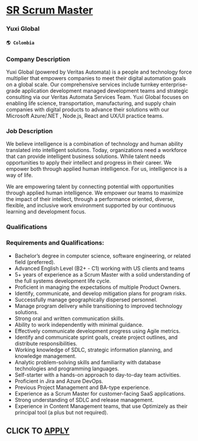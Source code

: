 # [SR Scrum Master](https://www.remotewlb.com/apply/sr-scrum-master)  
### Yuxi Global  
#### `🌎 Colombia`  

### Company Description

Yuxi Global (powered by Veritas Automata) is a people and technology force multiplier that empowers companies to meet their digital automation goals on a global scale. Our comprehensive services include turnkey enterprise-grade application development managed development teams and strategic consulting via our Veritas Automata Services Team. Yuxi Global focuses on enabling life science, transportation, manufacturing, and supply chain companies with digital products to advance their solutions with our Microsoft Azure/.NET , Node.js, React and UX/UI practice teams.

### Job Description

We believe intelligence is a combination of technology and human ability translated into intelligent solutions. Today, organizations need a workforce that can provide intelligent business solutions. While talent needs opportunities to apply their intellect and progress in their career. We empower both through applied human intelligence. For us, intelligence is a way of life.

We are empowering talent by connecting potential with opportunities through applied human intelligence. We empower our teams to maximize the impact of their intellect, through a performance oriented, diverse, flexible, and inclusive work environment supported by our continuous learning and development focus.

### Qualifications

### Requirements and Qualifications:

  * Bachelor’s degree in computer science, software engineering, or related field (preferred).
  * Advanced English Level (B2+ - C1) working with US clients and teams
  * 5+ years of experience as a Scrum Master with a solid understanding of the full systems development life cycle.
  * Proficient in managing the expectations of multiple Product Owners.
  * Identify, communicate, and develop mitigation plans for program risks.
  * Successfully manage geographically dispersed personnel.
  * Manage program delivery while transitioning to improved technology solutions.
  * Strong oral and written communication skills.
  * Ability to work independently with minimal guidance.
  * Effectively communicate development progress using Agile metrics.
  * Identify and communicate sprint goals, create project outlines, and distribute responsibilities.
  * Working knowledge of SDLC, strategic information planning, and knowledge management.
  * Analytic problem-solving skills and familiarity with database technologies and programming languages.
  * Self-starter with a hands-on approach to day-to-day team activities.
  * Proficient in Jira and Azure DevOps.
  * Previous Project Management and BA-type experience.
  * Experience as a Scrum Master for customer-facing SaaS applications.
  * Strong understanding of SDLC and release management.
  * Experience in Content Management teams, that use Optimizely as their principal tool (a plus but not required).

  
## CLICK TO [APPLY](https://www.remotewlb.com/apply/sr-scrum-master)

